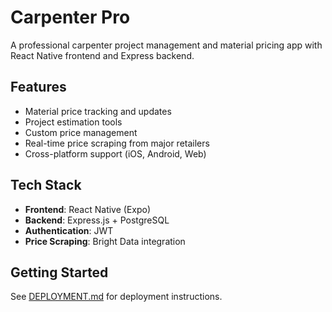 # Carpenter Pro

A professional carpenter project management and material pricing app with React Native frontend and Express backend.

## Features

- Material price tracking and updates
- Project estimation tools
- Custom price management
- Real-time price scraping from major retailers
- Cross-platform support (iOS, Android, Web)

## Tech Stack

- **Frontend**: React Native (Expo)
- **Backend**: Express.js + PostgreSQL
- **Authentication**: JWT
- **Price Scraping**: Bright Data integration

## Getting Started

See [DEPLOYMENT.md](DEPLOYMENT.md) for deployment instructions.
